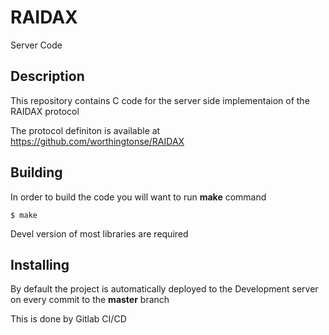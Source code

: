 
# RAIDAX

Server Code

## Description

This repository contains C code for the server side implementaion of the RAIDAX protocol

The protocol definiton is available at https://github.com/worthingtonse/RAIDAX 




## Building


In order to build the code you will want to run **make** command

```
$ make
```

Devel version of most libraries are required


## Installing

By default the project is automatically deployed to the Development server on every commit to the **master** branch

This is done by Gitlab CI/CD 



